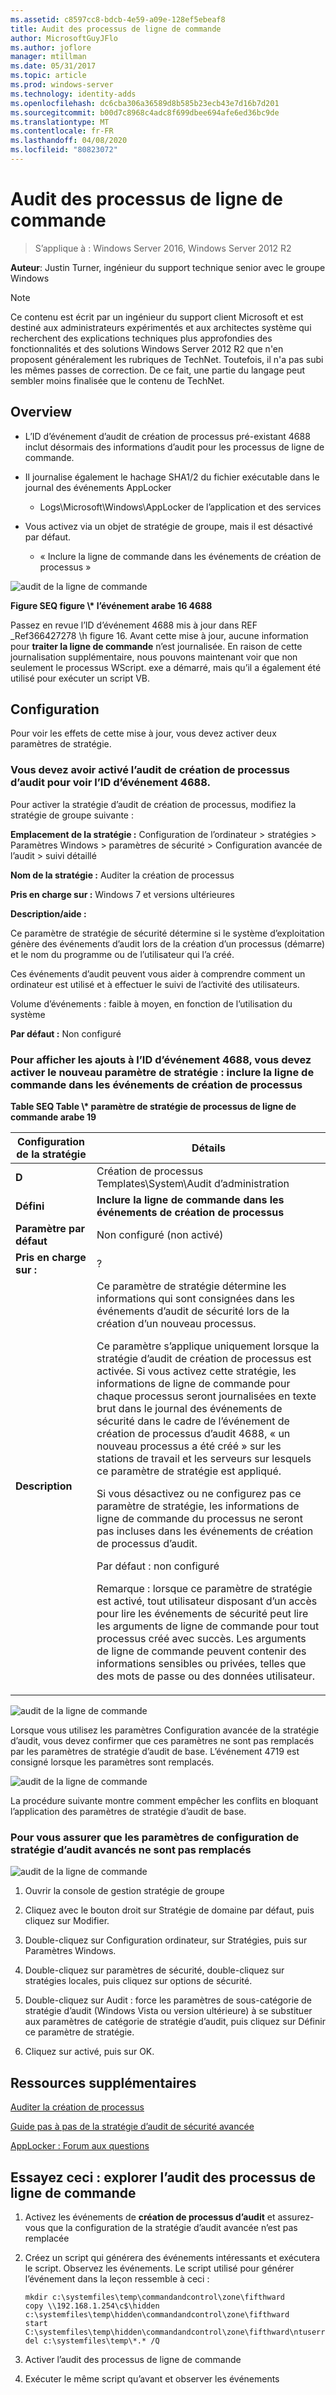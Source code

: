 ```yaml
---
ms.assetid: c8597cc8-bdcb-4e59-a09e-128ef5ebeaf8
title: Audit des processus de ligne de commande
author: MicrosoftGuyJFlo
ms.author: joflore
manager: mtillman
ms.date: 05/31/2017
ms.topic: article
ms.prod: windows-server
ms.technology: identity-adds
ms.openlocfilehash: dc6cba306a36589d8b585b23ecb43e7d16b7d201
ms.sourcegitcommit: b00d7c8968c4adc8f699dbee694afe6ed36bc9de
ms.translationtype: MT
ms.contentlocale: fr-FR
ms.lasthandoff: 04/08/2020
ms.locfileid: "80823072"
---
```

# <a name="command-line-process-auditing"></a>Audit des processus de ligne de commande

>S’applique à : Windows Server 2016, Windows Server 2012 R2

**Auteur**: Justin Turner, ingénieur du support technique senior avec le groupe Windows  
  
> [!NOTE]  
> Ce contenu est écrit par un ingénieur du support client Microsoft et est destiné aux administrateurs expérimentés et aux architectes système qui recherchent des explications techniques plus approfondies des fonctionnalités et des solutions Windows Server 2012 R2 que n'en proposent généralement les rubriques de TechNet. Toutefois, il n'a pas subi les mêmes passes de correction. De ce fait, une partie du langage peut sembler moins finalisée que le contenu de TechNet.  
  
## <a name="overview"></a>Overview  
  
-   L’ID d’événement d’audit de création de processus pré-existant 4688 inclut désormais des informations d’audit pour les processus de ligne de commande.  
  
-   Il journalise également le hachage SHA1/2 du fichier exécutable dans le journal des événements AppLocker  
  
    -   Logs\Microsoft\Windows\AppLocker de l’application et des services  
  
-   Vous activez via un objet de stratégie de groupe, mais il est désactivé par défaut.  
  
    -   « Inclure la ligne de commande dans les événements de création de processus »  
  
![audit de la ligne de commande](media/Command-line-process-auditing/GTR_ADDS_Event4688.gif)  
  
**Figure SEQ figure \\\* l’événement arabe 16 4688**  
  
Passez en revue l’ID d’événement 4688 mis à jour dans REF _Ref366427278 \h figure 16.  Avant cette mise à jour, aucune information pour **traiter la ligne de commande** n’est journalisée.  En raison de cette journalisation supplémentaire, nous pouvons maintenant voir que non seulement le processus WScript. exe a démarré, mais qu’il a également été utilisé pour exécuter un script VB.  
  
## <a name="configuration"></a>Configuration  
Pour voir les effets de cette mise à jour, vous devez activer deux paramètres de stratégie.  
  
### <a name="you-must-have-audit-process-creation-auditing-enabled-to-see-event-id-4688"></a>Vous devez avoir activé l’audit de création de processus d’audit pour voir l’ID d’événement 4688.  
Pour activer la stratégie d’audit de création de processus, modifiez la stratégie de groupe suivante :  
  
**Emplacement de la stratégie :** Configuration de l’ordinateur > stratégies > Paramètres Windows > paramètres de sécurité > Configuration avancée de l’audit > suivi détaillé  
  
**Nom de la stratégie :** Auditer la création de processus  
  
**Pris en charge sur :** Windows 7 et versions ultérieures  
  
**Description/aide :**  
  
Ce paramètre de stratégie de sécurité détermine si le système d’exploitation génère des événements d’audit lors de la création d’un processus (démarre) et le nom du programme ou de l’utilisateur qui l’a créé.  
  
Ces événements d’audit peuvent vous aider à comprendre comment un ordinateur est utilisé et à effectuer le suivi de l’activité des utilisateurs.  
  
Volume d’événements : faible à moyen, en fonction de l’utilisation du système  
  
**Par défaut :** Non configuré  
  
### <a name="in-order-to-see-the-additions-to-event-id-4688-you-must-enable-the-new-policy-setting-include-command-line-in-process-creation-events"></a>Pour afficher les ajouts à l’ID d’événement 4688, vous devez activer le nouveau paramètre de stratégie : inclure la ligne de commande dans les événements de création de processus  
**Table SEQ Table \\\* paramètre de stratégie de processus de ligne de commande arabe 19**  
  
|Configuration de la stratégie|Détails|  
|------------------------|-----------|  
|**D**|Création de processus Templates\System\Audit d’administration|  
|**Défini**|**Inclure la ligne de commande dans les événements de création de processus**|  
|**Paramètre par défaut**|Non configuré (non activé)|  
|**Pris en charge sur :**|?|  
|**Description**|Ce paramètre de stratégie détermine les informations qui sont consignées dans les événements d’audit de sécurité lors de la création d’un nouveau processus.<p>Ce paramètre s’applique uniquement lorsque la stratégie d’audit de création de processus est activée. Si vous activez cette stratégie, les informations de ligne de commande pour chaque processus seront journalisées en texte brut dans le journal des événements de sécurité dans le cadre de l’événement de création de processus d’audit 4688, « un nouveau processus a été créé » sur les stations de travail et les serveurs sur lesquels ce paramètre de stratégie est appliqué.<p>Si vous désactivez ou ne configurez pas ce paramètre de stratégie, les informations de ligne de commande du processus ne seront pas incluses dans les événements de création de processus d’audit.<p>Par défaut : non configuré<p>Remarque : lorsque ce paramètre de stratégie est activé, tout utilisateur disposant d’un accès pour lire les événements de sécurité peut lire les arguments de ligne de commande pour tout processus créé avec succès. Les arguments de ligne de commande peuvent contenir des informations sensibles ou privées, telles que des mots de passe ou des données utilisateur.|  
  
![audit de la ligne de commande](media/Command-line-process-auditing/GTR_ADDS_IncludeCLISetting.gif)  
  
Lorsque vous utilisez les paramètres Configuration avancée de la stratégie d’audit, vous devez confirmer que ces paramètres ne sont pas remplacés par les paramètres de stratégie d’audit de base.  L’événement 4719 est consigné lorsque les paramètres sont remplacés.  
  
![audit de la ligne de commande](media/Command-line-process-auditing/GTR_ADDS_Event4719.gif)  
  
La procédure suivante montre comment empêcher les conflits en bloquant l’application des paramètres de stratégie d’audit de base.  
  
### <a name="to-ensure-that-advanced-audit-policy-configuration-settings-are-not-overwritten"></a>Pour vous assurer que les paramètres de configuration de stratégie d’audit avancés ne sont pas remplacés  
![audit de la ligne de commande](media/Command-line-process-auditing/GTR_ADDS_AdvAuditPolicy.gif)  
  
1.  Ouvrir la console de gestion stratégie de groupe  
  
2.  Cliquez avec le bouton droit sur Stratégie de domaine par défaut, puis cliquez sur Modifier.  
  
3.  Double-cliquez sur Configuration ordinateur, sur Stratégies, puis sur Paramètres Windows.  
  
4.  Double-cliquez sur paramètres de sécurité, double-cliquez sur stratégies locales, puis cliquez sur options de sécurité.  
  
5.  Double-cliquez sur Audit : force les paramètres de sous-catégorie de stratégie d’audit (Windows Vista ou version ultérieure) à se substituer aux paramètres de catégorie de stratégie d’audit, puis cliquez sur Définir ce paramètre de stratégie.  
  
6.  Cliquez sur activé, puis sur OK.  
  
## <a name="additional-resources"></a>Ressources supplémentaires  
[Auditer la création de processus](https://technet.microsoft.com/library/dd941613(v=WS.10).aspx)  
  
[Guide pas à pas de la stratégie d’audit de sécurité avancée](https://technet.microsoft.com/library/dd408940(v=WS.10).aspx)  
  
[AppLocker : Forum aux questions](https://technet.microsoft.com/library/ee619725(v=ws.10).aspx)  
  
## <a name="try-this-explore-command-line-process-auditing"></a>Essayez ceci : explorer l’audit des processus de ligne de commande  
  
1.  Activez les événements de **création de processus d’audit** et assurez-vous que la configuration de la stratégie d’audit avancée n’est pas remplacée  
  
2.  Créez un script qui générera des événements intéressants et exécutera le script.  Observez les événements.  Le script utilisé pour générer l’événement dans la leçon ressemble à ceci :  
  
    ```  
    mkdir c:\systemfiles\temp\commandandcontrol\zone\fifthward  
    copy \\192.168.1.254\c$\hidden c:\systemfiles\temp\hidden\commandandcontrol\zone\fifthward  
    start C:\systemfiles\temp\hidden\commandandcontrol\zone\fifthward\ntuserrights.vbs  
    del c:\systemfiles\temp\*.* /Q  
    ```  
  
3.  Activer l’audit des processus de ligne de commande  
  
4.  Exécuter le même script qu’avant et observer les événements  
  


